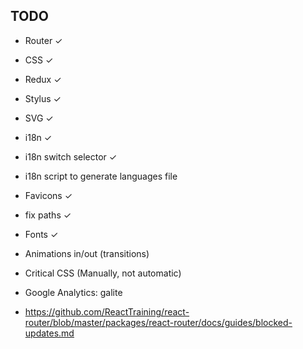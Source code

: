 ## TODO

- Router ✓
- CSS ✓
- Redux ✓
- Stylus ✓
- SVG ✓
- i18n ✓
- i18n switch selector ✓
- i18n script to generate languages file
- Favicons ✓
- fix paths ✓
- Fonts ✓
- Animations in/out (transitions)
- Critical CSS (Manually, not automatic)
- Google Analytics: galite

- https://github.com/ReactTraining/react-router/blob/master/packages/react-router/docs/guides/blocked-updates.md